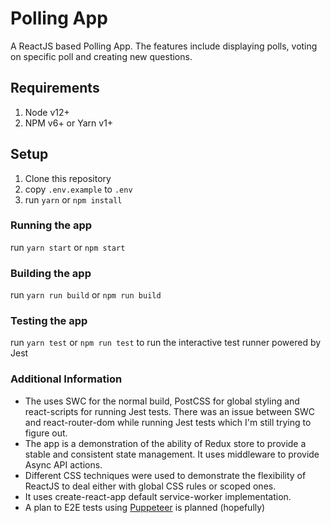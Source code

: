 # Polling App

A ReactJS based Polling App. The features include displaying polls, voting on specific poll and 
creating new questions.

## Requirements
1. Node v12+
2. NPM v6+ or Yarn v1+


## Setup

1. Clone this repository
2. copy `.env.example` to `.env`
3. run `yarn` or `npm install`


### Running the app

run `yarn start` or `npm start`

### Building the app

run `yarn run build` or `npm run build`

### Testing the app

run `yarn test` or `npm run test` to run the interactive test runner powered by Jest

### Additional Information

* The uses SWC for the normal build, PostCSS for global styling and react-scripts for running Jest
  tests. There was an issue between SWC and react-router-dom while running Jest tests which I'm still 
  trying to figure out.
* The app is a demonstration of the ability of Redux store to provide a stable and consistent 
state management. It uses middleware to provide Async API actions.  
* Different CSS techniques were used to demonstrate the flexibility of ReactJS to deal either with 
global CSS rules or scoped ones.
* It uses create-react-app default service-worker implementation.
* A plan to E2E tests using [Puppeteer](https://github.com/puppeteer/puppeteer) is planned (hopefully) 
